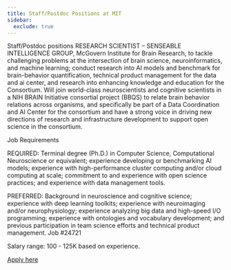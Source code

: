 ```yaml
---
title: Staff/Postdoc Positions at MIT
sidebar:
  exclude: true
---
```


Staff/Postdoc positions
RESEARCH SCIENTIST – SENSEABLE INTELLIGENCE GROUP, McGovern Institute for Brain Research, to tackle challenging problems at the intersection of brain science, neuroinformatics, and machine learning; conduct research into AI models and benchmark for brain-behavior quantification, technical product management for the data and ai center, and research into enhancing knowledge and education for the Consortium. Will join world-class neuroscientists and cognitive scientists in a NIH BRAIN Initiative consortial project (BBQS) to relate brain behavior relations across organisms, and specifically be part of a Data Coordination and AI Center for the consortium and have a strong voice in driving new directions of research and infrastructure development to support open science in the consortium.

Job Requirements

REQUIRED: Terminal degree (Ph.D.) in Computer Science, Computational Neuroscience or equivalent; experience developing or benchmarking AI models; experience with high-performance cluster computing and/or cloud computing at scale; commitment to and experience with open science practices; and experience with data management tools.

PREFERRED: Background in neuroscience and cognitive science; experience with deep learning toolkits; experience with neuroimaging and/or neurophysiology; experience analyzing big data and high-speed I/O programming; experience with ontologies and vocabulary development; and previous participation in team science efforts and technical product management. Job #24721

Salary range: 100 - 125K based on experience.

[Apply here](https://careers.peopleclick.com/careerscp/client_mit/external/jobDetails/jobDetail.html?jobPostId=31647&localeCode=en-us)
